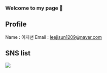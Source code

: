 ### Welcome to my page 👋

## Profile
Name : 이지선
Email : leejisun1209@naver.com

## SNS list
<img src="https://img.shields.io/badge/Instagram-E4405F?style=flat&logo=appveyor&logo=Instagram&logoColor=white"/></a>


<!--
**Jidonee/Jidonee** is a ✨ _special_ ✨ repository because its `README.md` (this file) appears on your GitHub profile.

Here are some ideas to get you started:

- 🔭 I’m currently working on ...
- 🌱 I’m currently learning ...
- 👯 I’m looking to collaborate on ...
- 🤔 I’m looking for help with ...
- 💬 Ask me about ...
- 📫 How to reach me: ...
- 😄 Pronouns: ...
- ⚡ Fun fact: ...
-->
